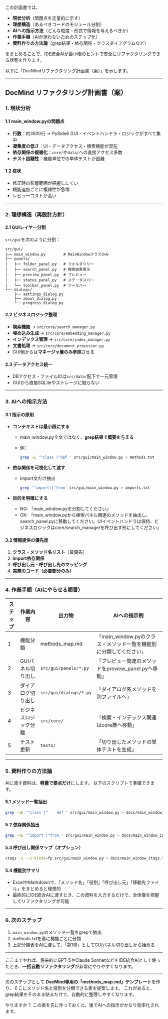 この計画書では、

* **現状分析**（問題点を定量的に示す）
* **理想構造**（あるべきコードのモジュール分割）
* **AIへの指示方法**（どんな粒度・形式で情報を与えるべきか）
* **作業手順**（AIが迷わないためのステップ化）
* **資料作りの方法論**（grep結果・依存関係・クラスダイアグラムなど）

をまとめることで、IDE統合AIが最小限のヒントで安全にリファクタリングできる状態を作ります。

以下に「DocMindリファクタリング計画書（案）」を示します。

---

## DocMind リファクタリング計画書（案）

### 1. 現状分析

#### 1.1 main_window.pyの問題点

* **行数**：約3500行 → PySide6 GUI・イベントハンドラ・ロジックがすべて集中
* **凝集度の低さ**：UI・データアクセス・検索機能が混在
* **依存関係の複雑化**：`core/`や`data/`への直接アクセス多数
* **テスト困難性**：機能単位での単体テストが困難

#### 1.2 症状

* 修正時の影響範囲が把握しにくい
* 機能追加ごとに複雑性が急増
* レビューコストが高い

---

### 2. 理想構造（再設計方針）

#### 2.1 GUIレイヤー分割

`src/gui`を次のように分割：

```
src/gui/
├── main_window.py        # MainWindowクラスのみ
├── panels/
│   ├── folder_panel.py   # フォルダツリー
│   ├── search_panel.py   # 検索結果表示
│   ├── preview_panel.py  # プレビュー
│   ├── status_panel.py   # ステータスバー
│   └── toolbar_panel.py  # ツールバー
└── dialogs/
    ├── settings_dialog.py
    ├── about_dialog.py
    └── progress_dialog.py
```

#### 2.2 ビジネスロジック整理

* **検索機能** → `src/core/search_manager.py`
* **埋め込み生成** → `src/core/embedding_manager.py`
* **インデックス管理** → `src/core/index_manager.py`
* **文書処理** → `src/core/document_processor.py`
* GUI側からは**マネージャ層のみ参照**させる

#### 2.3 データアクセス統一

* DBアクセス・ファイルIOは`src/data/`配下で一元管理
* GUIから直接SQLiteやストレージに触らない

---

### 3. AIへの指示方法

#### 3.1 指示の原則

* **コンテキストは最小限にする**

  * main_window.py全文ではなく、**grep結果で概要を与える**
  * 例：

    ```bash
    grep -E '^class |^def ' src/gui/main_window.py > methods.txt
    ```
* **依存関係を可視化して渡す**

  * import文だけ抽出

    ```bash
    grep '^import\|^from' src/gui/main_window.py > imports.txt
    ```
* **目的を明確にする**

  * NG: 「main_window.pyを分割してください」
  * OK: 「main_window.pyから検索パネル関連のメソッドを抽出し、search_panel.pyに移動してください。UIイベントハンドラは保持、ビジネスロジックはcore/search_managerを呼び出す形にしてください」

#### 3.2 情報提供の優先度

1. **クラス・メソッド名リスト**（最優先）
2. **import依存関係**
3. **呼び出し元・呼び出し先のマッピング**
4. **実際のコード（必要部分のみ）**

---

### 4. 作業手順（AIにやらせる順番）

| ステップ | 作業内容       | 出力物                    | AIへの指示例                                    |
| ---- | ---------- | ---------------------- | ------------------------------------------ |
| 1    | 機能分類       | methods_map.md        | 「main_window.pyのクラス・メソッド一覧を機能別に分類してください」 |
| 2    | GUIパネル切り出し | `src/gui/panels/*.py`  | 「プレビュー関連のメソッドをpreview_panel.pyへ移動」        |
| 3    | ダイアログ切り出し  | `src/gui/dialogs/*.py` | 「ダイアログ系メソッドを別ファイルへ」                        |
| 4    | ビジネスロジック分離 | `src/core/`            | 「検索・インデックス関連はcore層へ移動」                     |
| 5    | テスト更新      | `tests/`               | 「切り出したメソッドの単体テストを生成」                       |

---

### 5. 資料作りの方法論

AIに渡す資料は、**軽量で要点だけ**にします。
以下のスクリプトで準備できます。

#### 5.1 メソッド一覧抽出

```bash
grep -nE '^class |^    def ' src/gui/main_window.py > docs/main_window_methods.txt
```

#### 5.2 依存関係抽出

```bash
grep -nE '^import |^from ' src/gui/main_window.py > docs/main_window_imports.txt
```

#### 5.3 呼び出し関係マップ（オプション）

```bash
ctags -x --c-kinds=fp src/gui/main_window.py > docs/main_window_ctags.txt
```

#### 5.4 機能別サマリ

* ExcelやMarkdownで、「メソッド名」「役割」「呼び出し元」「移動先ファイル」をまとめると理想的
* 最終的にIDE統合AIに渡すとき、この資料を入力するだけで、全体像を把握してリファクタリングが可能

---

### 6. 次のステップ

1. `main_window.py`のメソッド一覧をgrepで抽出
2. methods.txtを基に機能ごとに分類
3. 上記分類表をAIに渡して、「第1弾」としてGUIパネル切り出しから始める

---

ここまでやれば、将来的にGPT-5やClaude SonnetなどをIDE統合AIとして使ったとき、**一括自動リファクタリング**が非常にやりやすくなります。

---

次のステップとして
**DocMind専用の「methods_map.md」テンプレート**を作り、そこにメソッド名と役割を分類できる表を提案します。
これがあると、grep結果をそのまま貼るだけで、自動的に整理しやすくなります。

やりますか？
この表を先に作っておくと、後でAIへの指示がかなり効率化されます。
